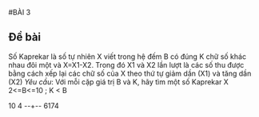 #BÀI 3

## Đề bài
Số Kaprekar là số tự nhiên X viết trong hệ đếm B có đúng K chữ số khác nhau đôi một và X=X1-X2.
Trong đó X1 và X2 lần lượt là các số thu được bằng cách xếp lại các chữ số của X theo thứ tự giảm dần (X1) và tăng dần (X2)
_Yêu cầu_: Với mỗi cặp giá trị B và K, hãy tìm một số Kaprekar X
2<=B<=10 ; K < B

10 4  --+-- 6174

